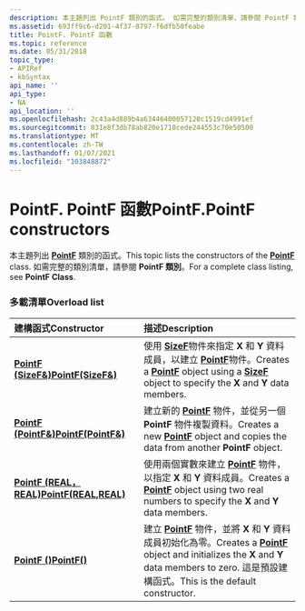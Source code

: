 ```yaml
---
description: 本主題列出 PointF 類別的函式。 如需完整的類別清單，請參閱 PointF 類別。
ms.assetid: 693ff9c6-d201-4f37-8797-f6dfb50feabe
title: PointF. PointF 函數
ms.topic: reference
ms.date: 05/31/2018
topic_type:
- APIRef
- kbSyntax
api_name: ''
api_type:
- NA
api_location: ''
ms.openlocfilehash: 2c43a4d889b4a63446400057128c1519cd4991ef
ms.sourcegitcommit: 831e8f3db78ab820e1710cede244553c70e50500
ms.translationtype: MT
ms.contentlocale: zh-TW
ms.lasthandoff: 01/07/2021
ms.locfileid: "103848872"
---
```

# <a name="pointfpointf-constructors"></a><span data-ttu-id="8878d-104">PointF. PointF 函數</span><span class="sxs-lookup"><span data-stu-id="8878d-104">PointF.PointF constructors</span></span>

<span data-ttu-id="8878d-105">本主題列出 [**PointF**](/windows/desktop/api/gdiplustypes/nl-gdiplustypes-pointf) 類別的函式。</span><span class="sxs-lookup"><span data-stu-id="8878d-105">This topic lists the constructors of the [**PointF**](/windows/desktop/api/gdiplustypes/nl-gdiplustypes-pointf) class.</span></span> <span data-ttu-id="8878d-106">如需完整的類別清單，請參閱 **PointF 類別**。</span><span class="sxs-lookup"><span data-stu-id="8878d-106">For a complete class listing, see **PointF Class**.</span></span>

### <a name="overload-list"></a><span data-ttu-id="8878d-107">多載清單</span><span class="sxs-lookup"><span data-stu-id="8878d-107">Overload list</span></span>



| <span data-ttu-id="8878d-108">建構函式</span><span class="sxs-lookup"><span data-stu-id="8878d-108">Constructor</span></span>                                                    | <span data-ttu-id="8878d-109">描述</span><span class="sxs-lookup"><span data-stu-id="8878d-109">Description</span></span>                                                                                                                                                                       |
|:---------------------------------------------------------------|:----------------------------------------------------------------------------------------------------------------------------------------------------------------------------------|
| <span data-ttu-id="8878d-110">[**PointF (SizeF&)**](/windows/win32/api/gdiplustypes/nf-gdiplustypes-pointf-pointf(inconstsizef_))</span><span class="sxs-lookup"><span data-stu-id="8878d-110">[**PointF(SizeF&)**](/windows/win32/api/gdiplustypes/nf-gdiplustypes-pointf-pointf(inconstsizef_))</span></span>   | <span data-ttu-id="8878d-111">使用 [**SizeF**](/windows/desktop/api/gdiplustypes/nl-gdiplustypes-sizef)物件來指定 **X** 和 **Y** 資料成員，以建立 [**PointF**](/windows/desktop/api/gdiplustypes/nl-gdiplustypes-pointf)物件。</span><span class="sxs-lookup"><span data-stu-id="8878d-111">Creates a [**PointF**](/windows/desktop/api/gdiplustypes/nl-gdiplustypes-pointf) object using a [**SizeF**](/windows/desktop/api/gdiplustypes/nl-gdiplustypes-sizef) object to specify the **X** and **Y** data members.</span></span><br/> |
| <span data-ttu-id="8878d-112">[**PointF (PointF&)**](/windows/win32/api/gdiplustypes/nf-gdiplustypes-pointf-pointf(inconstpointf_))</span><span class="sxs-lookup"><span data-stu-id="8878d-112">[**PointF(PointF&)**](/windows/win32/api/gdiplustypes/nf-gdiplustypes-pointf-pointf(inconstpointf_))</span></span> | <span data-ttu-id="8878d-113">建立新的 [**PointF**](/windows/desktop/api/gdiplustypes/nl-gdiplustypes-pointf) 物件，並從另一個 **PointF** 物件複製資料。</span><span class="sxs-lookup"><span data-stu-id="8878d-113">Creates a new [**PointF**](/windows/desktop/api/gdiplustypes/nl-gdiplustypes-pointf) object and copies the data from another **PointF** object.</span></span><br/>                                                 |
| <span data-ttu-id="8878d-114">[**PointF (REAL，REAL)**](/windows/win32/api/gdiplustypes/nf-gdiplustypes-pointf-pointf(inreal_inreal))</span><span class="sxs-lookup"><span data-stu-id="8878d-114">[**PointF(REAL,REAL)**](/windows/win32/api/gdiplustypes/nf-gdiplustypes-pointf-pointf(inreal_inreal))</span></span> | <span data-ttu-id="8878d-115">使用兩個實數來建立 [**PointF**](/windows/desktop/api/gdiplustypes/nl-gdiplustypes-pointf) 物件，以指定 **X** 和 **Y** 資料成員。</span><span class="sxs-lookup"><span data-stu-id="8878d-115">Creates a [**PointF**](/windows/desktop/api/gdiplustypes/nl-gdiplustypes-pointf) object using two real numbers to specify the **X** and **Y** data members.</span></span><br/>                                     |
| [<span data-ttu-id="8878d-116">**PointF ()**</span><span class="sxs-lookup"><span data-stu-id="8878d-116">**PointF()**</span></span>](/windows/win32/api/gdiplustypes/nf-gdiplustypes-pointf-pointf)              | <span data-ttu-id="8878d-117">建立 [**PointF**](/windows/desktop/api/gdiplustypes/nl-gdiplustypes-pointf) 物件，並將 **X** 和 **Y** 資料成員初始化為零。</span><span class="sxs-lookup"><span data-stu-id="8878d-117">Creates a [**PointF**](/windows/desktop/api/gdiplustypes/nl-gdiplustypes-pointf) object and initializes the **X** and **Y** data members to zero.</span></span> <span data-ttu-id="8878d-118">這是預設建構函式。</span><span class="sxs-lookup"><span data-stu-id="8878d-118">This is the default constructor.</span></span><br/>              |



 

 
